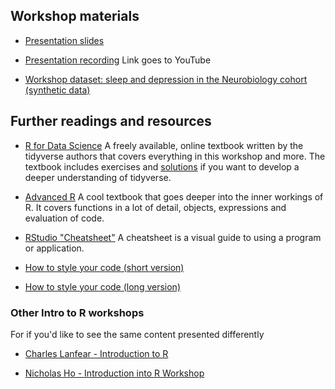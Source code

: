 
## Workshop materials

* [Presentation slides](https://tim9800.github.io/r_workshop_2024/slides1/slides1.html)

* [Presentation recording](https://youtu.be/2drqAVGJIQo) Link goes to YouTube

* [Workshop dataset: sleep and depression in the Neurobiology cohort (synthetic data)](https://tim9800.github.io/r_workshop_2024/data/neurobio_synthetic.csv)

## Further readings and resources

* [R for Data Science](https://r4ds.hadley.nz/) A freely available, online textbook written by the tidyverse authors that covers everything in this workshop and more. The textbook includes exercises and [solutions](https://mine-cetinkaya-rundel.github.io/r4ds-solutions/) if you want to develop a deeper understanding of tidyverse.

* [Advanced R](https://adv-r.hadley.nz/) A cool textbook that goes deeper into the inner workings of R. It covers functions in a lot of detail, objects, expressions and evaluation of code.

* [RStudio "Cheatsheet"](http://adv-r.had.co.nz/Style.html) A cheatsheet is a visual guide to using a program or application.

* [How to style your code (short version)](http://adv-r.had.co.nz/Style.html)

* [How to style your code (long version)](https://style.tidyverse.org/syntax.html)

### Other Intro to R workshops

For if you'd like to see the same content presented differently

* [Charles Lanfear - Introduction to R](https://clanfear.github.io/Intro_R_Workshop/)

* [Nicholas Ho - Introduction into R Workshop](https://sydney-informatics-hub.github.io/lessonbmc/)
